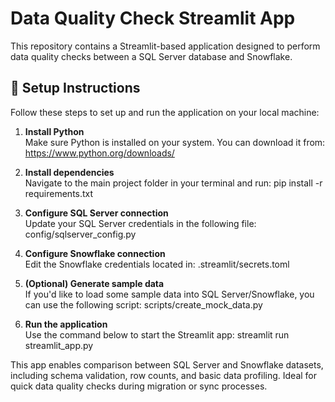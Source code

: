 # Data Quality Check Streamlit App

This repository contains a Streamlit-based application designed to perform data quality checks between a SQL Server database and Snowflake.

## 🔧 Setup Instructions

Follow these steps to set up and run the application on your local machine:

1. **Install Python**  
   Make sure Python is installed on your system. You can download it from: https://www.python.org/downloads/

2. **Install dependencies**  
   Navigate to the main project folder in your terminal and run: pip install -r requirements.txt

3. **Configure SQL Server connection**  
Update your SQL Server credentials in the following file: config/sqlserver_config.py

4. **Configure Snowflake connection**  
Edit the Snowflake credentials located in: .streamlit/secrets.toml

5. **(Optional) Generate sample data**  
If you'd like to load some sample data into SQL Server/Snowflake, you can use the following script: scripts/create_mock_data.py

6. **Run the application**  
Use the command below to start the Streamlit app: streamlit run streamlit_app.py

This app enables comparison between SQL Server and Snowflake datasets, including schema validation, row counts, and basic data profiling. Ideal for quick data quality checks during migration or sync processes.

